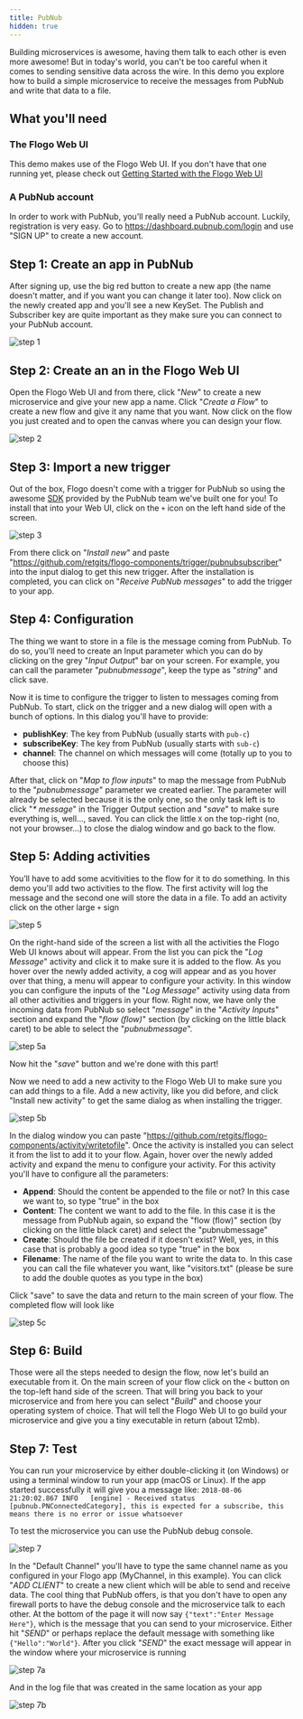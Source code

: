 ```yaml
---
title: PubNub
hidden: true
---
```


Building microservices is awesome, having them talk to each other is even more awesome! But in today's world, you can't be too careful when it comes to sending sensitive data across the wire. In this demo you explore how to build a simple microservice to receive the messages from PubNub and write that data to a file.

## What you'll need

### The Flogo Web UI

This demo makes use of the Flogo Web UI. If you don't have that one running yet, please check out [Getting Started with the Flogo Web UI](../../getting-started/getting-started-webui/)

### A PubNub account

In order to work with PubNub, you'll really need a PubNub account. Luckily, registration is very easy. Go to <https://dashboard.pubnub.com/login> and use "SIGN UP" to create a new account.

## Step 1: Create an app in PubNub

After signing up, use the big red button to create a new app (the name doesn't matter, and if you want you can change it later too). Now click on the newly created app and you'll see a new KeySet. The Publish and Subscriber key are quite important as they make sure you can connect to your PubNub account.

![step 1](../../images/labs/pubnub/step1.png)

## Step 2: Create an an in the Flogo Web UI

Open the Flogo Web UI and from there, click "_New_" to create a new microservice and give your new app a name. Click "_Create a Flow_" to create a new flow and give it any name that you want. Now click on the flow you just created and to open the canvas where you can design your flow.

![step 2](../../images/labs/pubnub/step2.png)

## Step 3: Import a new trigger

Out of the box, Flogo doesn't come with a trigger for PubNub so using the awesome [SDK](https://www.pubnub.com/docs/go/pubnub-go-sdk) provided by the PubNub team we've built one for you! To install that into your Web UI, click on the `+` icon on the left hand side of the screen.

![step 3](../../images/labs/pubnub/step3.png)

From there click on "_Install new_" and paste "<https://github.com/retgits/flogo-components/trigger/pubnubsubscriber>" into the input dialog to get this new trigger. After the installation is completed, you can click on "_Receive PubNub messages_" to add the trigger to your app.

## Step 4: Configuration

The thing we want to store in a file is the message coming from PubNub. To do so, you'll need to create an Input parameter which you can do by clicking on the grey "_Input Output_" bar on your screen. For example, you can call the parameter "_pubnubmessage_", keep the type as "_string_" and click save.

Now it is time to configure the trigger to listen to messages coming from PubNub. To start, click on the trigger and a new dialog will open with a bunch of options. In this dialog you'll have to provide:

* **publishKey**: The key from PubNub (usually starts with `pub-c`)
* **subscribeKey**: The key from PubNub (usually starts with `sub-c`)
* **channel**: The channel on which messages will come (totally up to you to choose this)

After that, click on "_Map to flow inputs_" to map the message from PubNub to the "_pubnubmessage_" parameter we created earlier. The parameter will already be selected because it is the only one, so the only task left is to click "_* message_" in the Trigger Output section and "_save_" to make sure everything is, well…, saved. You can click the little `X` on the top-right (no, not your browser…) to close the dialog window and go back to the flow.

## Step 5: Adding activities

You’ll have to add some acvitivities to the flow for it to do something. In this demo you'll add two activities to the flow. The first activity will log the message and the second one will store the data in a file. To add an activity click on the other large `+` sign

![step 5](../../images/labs/pubnub/step5.png)

On the right-hand side of the screen a list with all the activities the Flogo Web UI knows about will appear. From the list you can pick the "_Log Message_" activity and click it to make sure it is added to the flow. As you hover over the newly added activity, a cog will appear and as you hover over that thing, a menu will appear to configure your activity. In this window you can configure the inputs of the "_Log Message_" activity using data from all other activities and triggers in your flow. Right now, we have only the incoming data from PubNub so select "_message_" in the "_Activity Inputs_" section and expand the "_flow (flow)_" section (by clicking on the little black caret) to be able to select the "_pubnubmessage_".

![step 5a](../../images/labs/pubnub/step5a.png)

Now hit the "_save_" button and we're done with this part!

Now we need to add a new activity to the Flogo Web UI to make sure you can add things to a file. Add a new activity, like you did before, and click "Install new activity" to get the same dialog as when installing the trigger.

![step 5b](../../images/labs/pubnub/step5b.png)

In the dialog window you can paste "<https://github.com/retgits/flogo-components/activity/writetofile>". Once the activity is installed you can select it from the list to add it to your flow. Again, hover over the newly added activity and expand the menu to configure your activity. For this activity you'll have to configure all the parameters:

* **Append**: Should the content be appended to the file or not? In this case we want to, so type "true" in the box
* **Content**: The content we want to add to the file. In this case it is the message from PubNub again, so expand the "flow (flow)" section (by clicking on the little black caret) and select the "pubnubmessage"
* **Create**: Should the file be created if it doesn't exist? Well, yes, in this case that is probably a good idea so type "true" in the box
* **Filename**: The name of the file you want to write the data to. In this case you can call the file whatever you want, like "visitors.txt" (please be sure to add the double quotes as you type in the box)

Click "save" to save the data and return to the main screen of your flow. The completed flow will look like

![step 5c](../../images/labs/pubnub/step5c.png)

## Step 6: Build

Those were all the steps needed to design the flow, now let's build an executable from it. On the main screen of your flow click on the `<` button on the top-left hand side of the screen. That will bring you back to your microservice and from here you can select "_Build_" and choose your operating system of choice. That will tell the Flogo Web UI to go build your microservice and give you a tiny executable in return (about 12mb).

## Step 7: Test

You can run your microservice by either double-clicking it (on Windows) or using a terminal window to run your app (macOS or Linux).  If the app started successfully it will give you a message like:
`2018-08-06 21:20:02.867 INFO   [engine] - Received status [pubnub.PNConnectedCategory], this is expected for a subscribe, this means there is no error or issue whatsoever`

To test the microservice you can use the PubNub debug console.

![step 7](../../images/labs/pubnub/step7.png)

In the "Default Channel" you'll have to type the same channel name as you configured in your Flogo app (MyChannel, in this example). You can click "_ADD CLIENT_" to create a new client which will be able to send and receive data. The cool thing that PubNub offers, is that you don't have to open any firewall ports to have the debug console and the microservice talk to each other. At the bottom of the page it will now say `{"text":"Enter Message Here"}`, which is the message that you can send to your microservice. Either hit "_SEND_" or perhaps replace the default message with something like `{"Hello":"World"}`. After you click "_SEND_" the exact message will appear in the window where your microservice is running

![step 7a](../../images/labs/pubnub/step7a.png)

And in the log file that was created in the same location as your app

![step 7b](../../images/labs/pubnub/step7b.png)